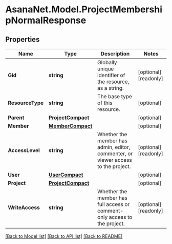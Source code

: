 # AsanaNet.Model.ProjectMembershipNormalResponse

## Properties

Name | Type | Description | Notes
------------ | ------------- | ------------- | -------------
**Gid** | **string** | Globally unique identifier of the resource, as a string. | [optional] [readonly] 
**ResourceType** | **string** | The base type of this resource. | [optional] 
**Parent** | [**ProjectCompact**](ProjectCompact.md) |  | [optional] 
**Member** | [**MemberCompact**](MemberCompact.md) |  | [optional] 
**AccessLevel** | **string** | Whether the member has admin, editor, commenter, or viewer access to the project. | [optional] [readonly] 
**User** | [**UserCompact**](UserCompact.md) |  | [optional] 
**Project** | [**ProjectCompact**](ProjectCompact.md) |  | [optional] 
**WriteAccess** | **string** | Whether the member has full access or comment-only access to the project. | [optional] [readonly] 

[[Back to Model list]](../README.md#documentation-for-models) [[Back to API list]](../README.md#documentation-for-api-endpoints) [[Back to README]](../README.md)

